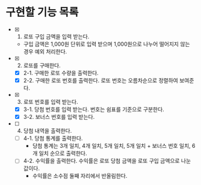 # 구현할 기능 목록
- [x] 1. 로또 구입 금액을 입력 받는다.
  - 구입 금액은 1,000원 단위로 입력 받으며 1,000원으로 나누어 떨어지지 않는 경우 예외 처리한다.
- [x] 2. 로또를 구매한다.
  - [x] 2-1. 구매한 로또 수량을 출력한다.
  - [x] 2-2. 구매한 로또 번호를 출력한다. 로또 번호는 오름차순으로 정렬하여 보여준다.
- [x] 3. 로또 번호를 입력 받는다.
  - [x] 3-1. 당첨 번호를 입력 받는다. 번호는 쉼표를 기준으로 구분한다.
  - [x] 3-2. 보너스 번호를 입력 받는다.
- [ ] 4. 당첨 내역을 출력한다.
  - [ ] 4-1. 당첨 통계를 출력한다.
    - 당첨 통계는 3개 일치, 4개 일치, 5개 일치, 5개 일치 + 보너스 번호 일치, 6개 일치 순으로 출력한다. 
  - [ ] 4-2. 수익률을 출력한다. 수익률은 로또 당첨 금액을 로또 구입 금액으로 나눈 값이다.
    - 수익률은 소수점 둘째 자리에서 반올림한다.
